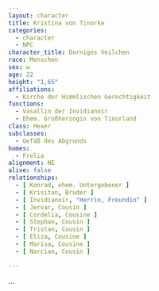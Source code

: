 ```yaml
---
layout: character
title: Kristina von Tinorke
categories:
  - character
  - NPC
character_title: Dorniges Veilchen
race: Menschen
sex: w
age: 22
height: "1,65"
affiliations:
  - Kirche der Himmlischen Gerechtigkeit
functions:
  - Vasallin der Invidianoir 
  - Ehem. Großherzogin von Tinorland
class: Hexer
subclasses:
  - Gefäß des Abgrunds
homes:
  - Frelia
alignment: NE
alive: false
relationships:
  - [ Konrad, ehem. Untergebener ]
  - [ Krisitan, Bruder ]
  - [ Invidianoir, "Herrin, Freundin" ]
  - [ Jervar, Cousin ]
  - [ Cordelia, Cousine ]
  - [ Stephan, Cousin ]
  - [ Tristan, Cousin ]
  - [ Eliza, Cousine ]
  - [ Marisa, Cousine ]
  - [ Narcian, Cousin ]

---
```


...